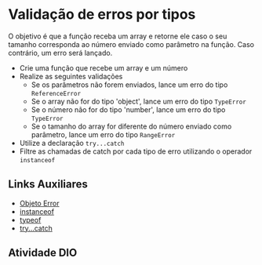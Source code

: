 # Validação de erros por tipos



O objetivo é que a função receba um array e retorne ele caso o seu tamanho corresponda ao número enviado como parâmetro na função. Caso contrário, um erro será lançado.

- Crie uma função que recebe um array e um número
- Realize as seguintes validações
  - Se os parâmetros não forem enviados, lance um erro do tipo `ReferenceError`
  - Se o array não for do tipo 'object', lance um erro do tipo `TypeError`
  - Se o número não for do tipo 'number', lance um erro do tipo `TypeError`
  - Se o tamanho do array for diferente do número enviado como parâmetro, lance um erro do tipo `RangeError`
- Utilize a declaração `try...catch`
- Filtre as chamadas de catch por cada tipo de erro utilizando o operador `instanceof`

## Links Auxiliares

- [Objeto Error](https://developer.mozilla.org/pt-BR/docs/Web/JavaScript/Reference/Global_Objects/Error)
- [instanceof](https://developer.mozilla.org/pt-BR/docs/Web/JavaScript/Reference/Operators/instanceof)
- [typeof](https://developer.mozilla.org/pt-BR/docs/Web/JavaScript/Reference/Operators/typeof)
- [try...catch](https://developer.mozilla.org/pt-BR/docs/Web/JavaScript/Reference/Statements/try...catch)

## Atividade DIO

